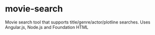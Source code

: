 # movie-search
Movie search tool that supports title/genre/actor/plotline searches.  Uses Angular.js, Node.js and Foundation HTML
